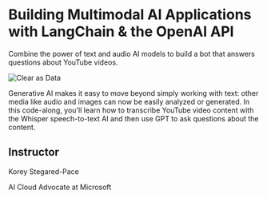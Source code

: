 # Building Multimodal AI Applications with LangChain & the OpenAI API

Combine the power of text and audio AI models to build a bot that answers questions about YouTube videos.

![Clear as Data](http://drive.google.com/uc?export=view&id=1PJVtMhPE_h3g2c9wXm9tf6_pIhvMyDRI)

Generative AI makes it easy to move beyond simply working with text: other media like audio and images can now be easily analyzed or generated. In this code-along, you'll learn how to transcribe YouTube video content with the Whisper speech-to-text AI and then use GPT to ask questions about the content.

## Instructor

Korey Stegared-Pace

AI Cloud Advocate at Microsoft
